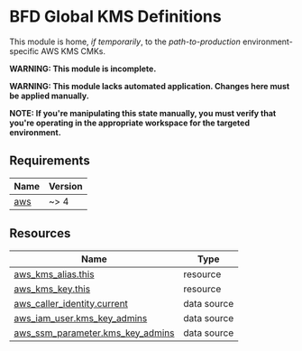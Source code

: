 # BFD Global KMS Definitions

This module is home, _if temporarily_, to the _path-to-production_ environment-specific AWS KMS CMKs.

**WARNING: This module is incomplete.**

**WARNING: This module lacks automated application. Changes here must be applied manually.**

**NOTE: If you're manipulating this state manually, you must verify that you're operating in the appropriate workspace for the targeted environment.**

<!-- BEGIN_TF_DOCS -->
<!-- GENERATED WITH `terraform-docs .`
     Manually updating the README.md will be overwritten.
     For more details, see the file '.terraform-docs.yml' or
     https://terraform-docs.io/user-guide/configuration/
-->
## Requirements

| Name | Version |
|------|---------|
| <a name="requirement_aws"></a> [aws](#requirement\_aws) | ~> 4 |

<!-- GENERATED WITH `terraform-docs .`
Manually updating the README.md will be overwritten.
For more details, see the file '.terraform-docs.yml' or
https://terraform-docs.io/user-guide/configuration/
-->



<!-- GENERATED WITH `terraform-docs .`
Manually updating the README.md will be overwritten.
For more details, see the file '.terraform-docs.yml' or
https://terraform-docs.io/user-guide/configuration/
-->

## Resources

| Name | Type |
|------|------|
| [aws_kms_alias.this](https://registry.terraform.io/providers/hashicorp/aws/latest/docs/resources/kms_alias) | resource |
| [aws_kms_key.this](https://registry.terraform.io/providers/hashicorp/aws/latest/docs/resources/kms_key) | resource |
| [aws_caller_identity.current](https://registry.terraform.io/providers/hashicorp/aws/latest/docs/data-sources/caller_identity) | data source |
| [aws_iam_user.kms_key_admins](https://registry.terraform.io/providers/hashicorp/aws/latest/docs/data-sources/iam_user) | data source |
| [aws_ssm_parameter.kms_key_admins](https://registry.terraform.io/providers/hashicorp/aws/latest/docs/data-sources/ssm_parameter) | data source |
<!-- END_TF_DOCS -->
